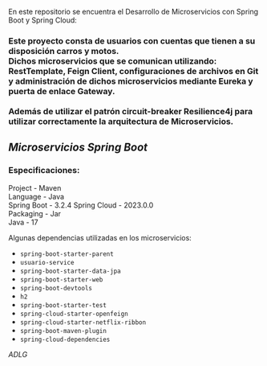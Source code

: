 En este repositorio se encuentra el Desarrollo de Microservicios con Spring Boot y Spring Cloud:

<h3>
Este proyecto consta de usuarios con cuentas que tienen a su disposición carros y motos.<br>
Dichos microservicios que se comunican utilizando:<br>
RestTemplate, Feign Client, configuraciones de archivos en Git y administración de dichos microservicios mediante Eureka y puerta de enlace Gateway.<br>
<br>Además de utilizar el patrón circuit-breaker Resilience4j para utilizar correctamente la arquitectura de Microservicios.
</h3>

## ***Microservicios Spring Boot***

### Especificaciones:

Project - Maven <br>
Language - Java <br>
Spring Boot - 3.2.4
Spring Cloud - 2023.0.0 <br>
Packaging - Jar <br>
Java - 17 <br>

Algunas dependencias utilizadas en los microservicios:
* `spring-boot-starter-parent`
* `usuario-service`
* `spring-boot-starter-data-jpa`
* `spring-boot-starter-web`
* `spring-boot-devtools`
* `h2`
* `spring-boot-starter-test`
* `spring-cloud-starter-openfeign`
* `spring-cloud-starter-netflix-ribbon`
* `spring-boot-maven-plugin`
* `spring-cloud-dependencies`

*ADLG*
